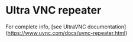 # Ultra VNC repeater

For complete info, [see UltraVNC documentation] (https://www.uvnc.com/docs/uvnc-repeater.html) 
